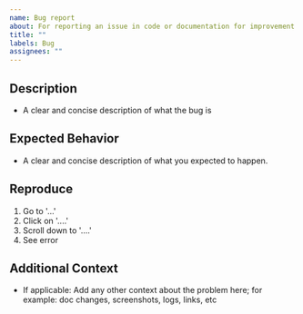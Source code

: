 ```yaml
---
name: Bug report
about: For reporting an issue in code or documentation for improvement
title: ""
labels: Bug
assignees: ""
---
```


## Description

- A clear and concise description of what the bug is

## Expected Behavior

- A clear and concise description of what you expected to happen.

## Reproduce

1. Go to '...'
2. Click on '....'
3. Scroll down to '....'
4. See error

## Additional Context

- If applicable: Add any other context about the problem here; for example: doc changes, screenshots, logs, links, etc

